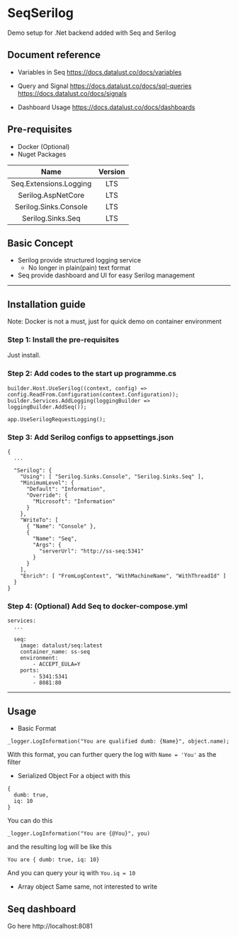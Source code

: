 # SeqSerilog
Demo setup for .Net backend added with Seq and Serilog

## Document reference
- Variables in Seq
https://docs.datalust.co/docs/variables

- Query and Signal
https://docs.datalust.co/docs/sql-queries
https://docs.datalust.co/docs/signals


- Dashboard Usage
https://docs.datalust.co/docs/dashboards

## Pre-requisites
- Docker (Optional)
- Nuget Packages

| Name | Version |
| :---: | :---: |
| Seq.Extensions.Logging | LTS |
| Serilog.AspNetCore | LTS |
| Serilog.Sinks.Console | LTS |
| Serilog.Sinks.Seq | LTS |

## Basic Concept
- Serilog provide structured logging service
  - No longer in plain(pain) text format
- Seq provide dashboard and UI for easy Serilog management

- - -

## Installation guide
Note: Docker is not a must, just for quick demo on container environment


### Step 1: Install the pre-requisites
Just install.


### Step 2: Add codes to the start up **programme.cs**

```
builder.Host.UseSerilog((context, config) => config.ReadFrom.Configuration(context.Configuration));
builder.Services.AddLogging(loggingBuilder => loggingBuilder.AddSeq());
```

```
app.UseSerilogRequestLogging();
```

### Step 3: Add Serilog configs to **appsettings.json**

```
{
  ...

  "Serilog": {
    "Using": [ "Serilog.Sinks.Console", "Serilog.Sinks.Seq" ],
    "MinimumLevel": {
      "Default": "Information",
      "Override": {
        "Microsoft": "Information"
      }
    },
    "WriteTo": [
      { "Name": "Console" },
      {
        "Name": "Seq",
        "Args": {
          "serverUrl": "http://ss-seq:5341"
        }
      }
    ],
    "Enrich": [ "FromLogContext", "WithMachineName", "WithThreadId" ]
  }
}
```

### Step 4: (Optional) Add Seq to **docker-compose.yml**

```
services:
  ...

  seq:
    image: datalust/seq:latest
    container_name: ss-seq
    environment: 
        - ACCEPT_EULA=Y
    ports:
        - 5341:5341
        - 8081:80  
```

- - - 

## Usage
- Basic Format

```
_logger.LogInformation("You are qualified dumb: {Name}", object.name);
```
With this format, you can further query the log with ` Name = 'You' ` as the filter

- Serialized Object
For a object with this
```
{
  dumb: true,
  iq: 10
}
```

You can do this
```
_logger.LogInformation("You are {@You}", you)
```
and the resulting log will be like this
```
You are { dumb: true, iq: 10}
```
And you can query your iq with ` You.iq = 10 `

- Array object
Same same, not interested to write


## Seq dashboard
Go here
http://localhost:8081
